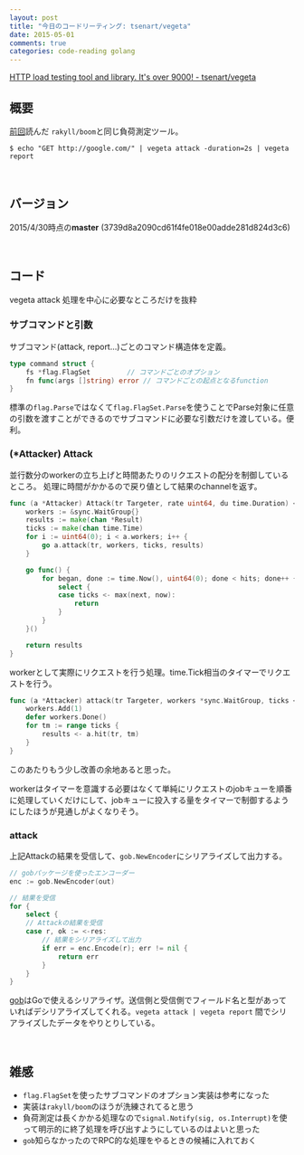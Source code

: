 ```yaml
---
layout: post
title: "今日のコードリーティング: tsenart/vegeta"
date: 2015-05-01
comments: true
categories: code-reading golang
---
```


[HTTP load testing tool and library. It's over 9000! - tsenart/vegeta](https://github.com/tsenart/vegeta)

## 概要

[前回](http://blog.monochromegane.com/blog/2015/04/30/code-reading-boom/)読んだ `rakyll/boom`と同じ負荷測定ツール。

```
$ echo "GET http://google.com/" | vegeta attack -duration=2s | vegeta report
```

<br />

## バージョン

2015/4/30時点の**master** (3739d8a2090cd61f4fe018e00adde281d824d3c6)

<br />

## コード

vegeta attack 処理を中心に必要なところだけを抜粋

### サブコマンドと引数

サブコマンド(attack, report...)ごとのコマンド構造体を定義。

```go
type command struct {
	fs *flag.FlagSet	     // コマンドごとのオプション
	fn func(args []string) error // コマンドごとの起点となるfunction
}
```

標準の`flag.Parse`ではなくて`flag.FlagSet.Parse`を使うことでParse対象に任意の引数を渡すことができるのでサブコマンドに必要な引数だけを渡している。便利。

### (\*Attacker) Attack

並行数分のworkerの立ち上げと時間あたりのリクエストの配分を制御しているところ。
処理に時間がかかるので戻り値として結果のchannelを返す。

```go
func (a *Attacker) Attack(tr Targeter, rate uint64, du time.Duration) <-chan *Result {
	workers := &sync.WaitGroup{}
	results := make(chan *Result)
	ticks := make(chan time.Time)
	for i := uint64(0); i < a.workers; i++ {
		go a.attack(tr, workers, ticks, results)
	}

	go func() {
		for began, done := time.Now(), uint64(0); done < hits; done++ {
			select {
			case ticks <- max(next, now):
				return
			}
		}
	}()

	return results
}
```

workerとして実際にリクエストを行う処理。time.Tick相当のタイマーでリクエストを行う。

```go
func (a *Attacker) attack(tr Targeter, workers *sync.WaitGroup, ticks <-chan time.Time, results chan<- *Result) {
	workers.Add(1)
	defer workers.Done()
	for tm := range ticks {
		results <- a.hit(tr, tm)
	}
}
```

このあたりもう少し改善の余地あると思った。

workerはタイマーを意識する必要はなくて単純にリクエストのjobキューを順番に処理していくだけにして、jobキューに投入する量をタイマーで制御するようにしたほうが見通しがよくなりそう。

### attack

上記Attackの結果を受信して、`gob.NewEncoder`にシリアライズして出力する。

```go
// gobパッケージを使ったエンコーダー
enc := gob.NewEncoder(out)

// 結果を受信
for {
	select {
	// Attackの結果を受信
	case r, ok := <-res:
		// 結果をシリアライズして出力
		if err = enc.Encode(r); err != nil {
			return err
		}
	}
}
```

[gob](http://golang.org/pkg/encoding/gob/)はGoで使えるシリアライザ。送信側と受信側でフィールド名と型があっていればデシリアライズしてくれる。`vegeta attack | vegeta report` 間でシリアライズしたデータをやりとりしている。

<br />

## 雑感

- `flag.FlagSet`を使ったサブコマンドのオプション実装は参考になった
- 実装は`rakyll/boom`のほうが洗練されてると思う
- 負荷測定は長くかかる処理なので`signal.Notify(sig, os.Interrupt)`を使って明示的に終了処理を呼び出すようにしているのはよいと思った
- `gob`知らなかったのでRPC的な処理をやるときの候補に入れておく

